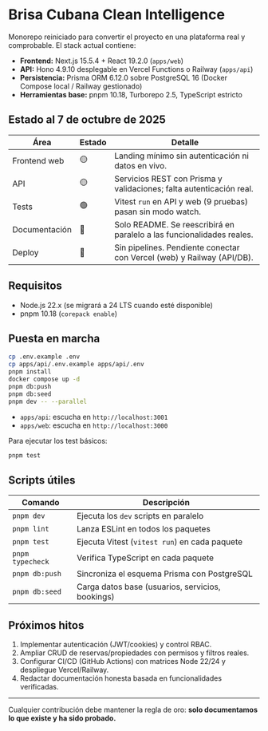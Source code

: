 # Brisa Cubana Clean Intelligence

Monorepo reiniciado para convertir el proyecto en una plataforma real y comprobable. El stack actual contiene:

- **Frontend:** Next.js 15.5.4 + React 19.2.0 (`apps/web`)
- **API:** Hono 4.9.10 desplegable en Vercel Functions o Railway (`apps/api`)
- **Persistencia:** Prisma ORM 6.12.0 sobre PostgreSQL 16 (Docker Compose local / Railway gestionado)
- **Herramientas base:** pnpm 10.18, Turborepo 2.5, TypeScript estricto

## Estado al 7 de octubre de 2025

| Área          | Estado | Detalle                                                                 |
| ------------- | ------ | ----------------------------------------------------------------------- |
| Frontend web  | 🟡     | Landing mínimo sin autenticación ni datos en vivo.                      |
| API           | 🟡     | Servicios REST con Prisma y validaciones; falta autenticación real.     |
| Tests         | 🟢     | Vitest `run` en API y web (9 pruebas) pasan sin modo watch.             |
| Documentación | 🔴     | Solo README. Se reescribirá en paralelo a las funcionalidades reales.   |
| Deploy        | 🔴     | Sin pipelines. Pendiente conectar con Vercel (web) y Railway (API/DB).  |

## Requisitos

- Node.js 22.x (se migrará a 24 LTS cuando esté disponible)
- pnpm 10.18 (`corepack enable`)

## Puesta en marcha

```bash
cp .env.example .env
cp apps/api/.env.example apps/api/.env
pnpm install
docker compose up -d
pnpm db:push
pnpm db:seed
pnpm dev -- --parallel
```

- `apps/api`: escucha en `http://localhost:3001`
- `apps/web`: escucha en `http://localhost:3000`

Para ejecutar los test básicos:

```bash
pnpm test
```

## Scripts útiles

| Comando          | Descripción                           |
| ---------------- | ------------------------------------- |
| `pnpm dev`       | Ejecuta los `dev` scripts en paralelo |
| `pnpm lint`      | Lanza ESLint en todos los paquetes    |
| `pnpm test`      | Ejecuta Vitest (`vitest run`) en cada paquete |
| `pnpm typecheck` | Verifica TypeScript en cada paquete   |
| `pnpm db:push`   | Sincroniza el esquema Prisma con PostgreSQL   |
| `pnpm db:seed`   | Carga datos base (usuarios, servicios, bookings) |

## Próximos hitos

1. Implementar autenticación (JWT/cookies) y control RBAC.
2. Ampliar CRUD de reservas/propiedades con permisos y filtros reales.
3. Configurar CI/CD (GitHub Actions) con matrices Node 22/24 y despliegue Vercel/Railway.
4. Redactar documentación honesta basada en funcionalidades verificadas.

---

Cualquier contribución debe mantener la regla de oro: **solo documentamos lo que existe y ha sido probado.**

